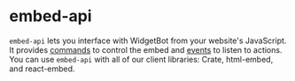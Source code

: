 # embed-api

`embed-api` lets you interface with WidgetBot from your website's JavaScript. It provides [commands](commands.md) to control the embed and [events](events.md) to listen to actions. You can use `embed-api` with all of our client libraries: Crate, html-embed, and react-embed.
